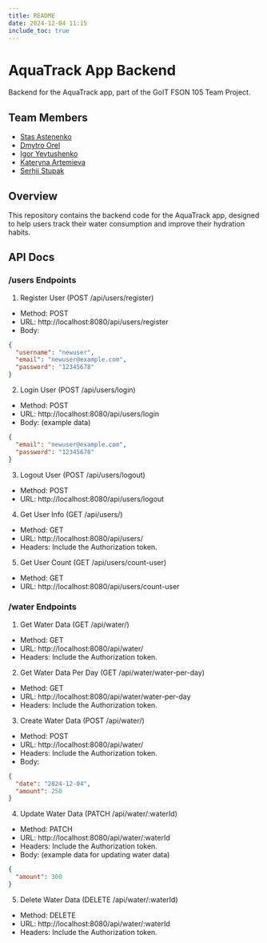 ```yaml
---
title: README
date: 2024-12-04 11:15
include_toc: true
---
```


# AquaTrack App Backend

Backend for the AquaTrack app, part of the GoIT FSON 105 Team Project.

## Team Members
- [Stas Astenenko](https://github.com/StasAstenenko)
- [Dmytro Orel](https://github.com/Decembric)
- [Igor Yevtushenko](https://github.com/ii-777)
- [Kateryna Artemieva](https://github.com/KaterynaArtemieva)
- [Serhii Stupak](https://github.com/ITStupak)

## Overview
This repository contains the backend code for the AquaTrack app, designed to help users track their water consumption and improve their hydration habits.

## API Docs
### /users Endpoints
1. Register User (POST /api/users/register)
  - Method: POST
  - URL: http://localhost:8080/api/users/register
  - Body: 
```json
{
  "username": "newuser",
  "email": "newuser@example.com",
  "password": "12345678"
}
```

2. Login User (POST /api/users/login)
  - Method: POST
  - URL: http://localhost:8080/api/users/login
  - Body: (example data)
```json
{
  "email": "newuser@example.com",
  "password": "12345678"
}
```

3. Logout User (POST /api/users/logout)
  - Method: POST
  - URL: http://localhost:8080/api/users/logout

4. Get User Info (GET /api/users/)
  - Method: GET
  - URL: http://localhost:8080/api/users/
  - Headers: Include the Authorization token.

5. Get User Count (GET /api/users/count-user)
  - Method: GET
  - URL: http://localhost:8080/api/users/count-user

### /water Endpoints
1. Get Water Data (GET /api/water/)
  - Method: GET
  - URL: http://localhost:8080/api/water/
  - Headers: Include the Authorization token.
  
2. Get Water Data Per Day (GET /api/water/water-per-day)
  - Method: GET
  - URL: http://localhost:8080/api/water/water-per-day
  - Headers: Include the Authorization token.

3. Create Water Data (POST /api/water/)
  - Method: POST
  - URL: http://localhost:8080/api/water/
  - Headers: Include the Authorization token.
  - Body:
```json
{
  "date": "2024-12-04",
  "amount": 250
}
```
4. Update Water Data (PATCH /api/water/:waterId)
  - Method: PATCH
  - URL: http://localhost:8080/api/water/:waterId
  - Headers: Include the Authorization token.
  - Body: (example data for updating water data)
```json
{
  "amount": 300
}
```

5. Delete Water Data (DELETE /api/water/:waterId)
  - Method: DELETE
  - URL: http://localhost:8080/api/water/:waterId
  - Headers: Include the Authorization token.
